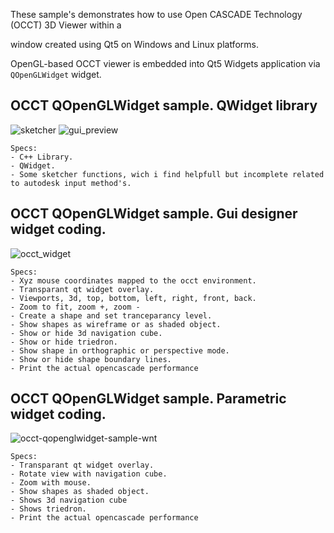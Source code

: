 These sample's demonstrates how to use Open CASCADE Technology (OCCT) 3D Viewer within a 

window created using Qt5 on Windows and Linux platforms.

OpenGL-based OCCT viewer is embedded into Qt5 Widgets application via `QOpenGLWidget` widget.


OCCT QOpenGLWidget sample. QWidget library
-----------------

![sketcher](https://user-images.githubusercontent.com/44880102/153814934-ec056b93-3ae5-4cae-a5cd-3612d3e7ad14.jpg)
![gui_preview](https://user-images.githubusercontent.com/44880102/151472889-d7c74424-c67c-4d27-86bb-47ac6700d3d9.jpg)

    Specs:
    - C++ Library.
    - QWidget.
    - Some sketcher functions, wich i find helpfull but incomplete related to autodesk input method's.
 
OCCT QOpenGLWidget sample. Gui designer widget coding.
------------------

![occt_widget](https://user-images.githubusercontent.com/44880102/151247897-0e7f69ef-58fa-453a-8ffb-3e2d0e3b8838.jpg)

    Specs:
    - Xyz mouse coordinates mapped to the occt environment.
    - Transparant qt widget overlay.
    - Viewports, 3d, top, bottom, left, right, front, back.
    - Zoom to fit, zoom +, zoom -
    - Create a shape and set tranceparancy level.
    - Show shapes as wireframe or as shaded object.
    - Show or hide 3d navigation cube.
    - Show or hide triedron.
    - Show shape in orthographic or perspective mode.
    - Show or hide shape boundary lines.
    - Print the actual opencascade performance
    
OCCT QOpenGLWidget sample. Parametric widget coding.
--------------------

![occt-qopenglwidget-sample-wnt](https://user-images.githubusercontent.com/44880102/151248072-c18aebc2-86af-4cc6-9bfa-e6a94649db45.png)

    Specs:
    - Transparant qt widget overlay.
    - Rotate view with navigation cube.
    - Zoom with mouse.
    - Show shapes as shaded object.
    - Shows 3d navigation cube
    - Shows triedron.
    - Print the actual opencascade performance
